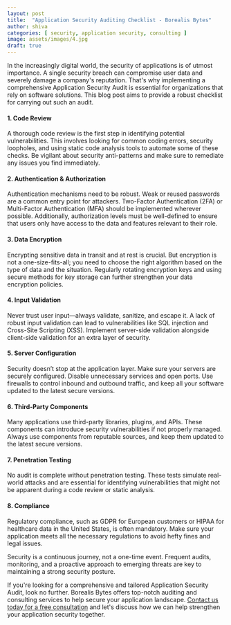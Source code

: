 ```yaml
---
layout: post
title:  "Application Security Auditing Checklist - Borealis Bytes"
author: shiva
categories: [ security, application security, consulting ]
image: assets/images/4.jpg
draft: true
---
```


In the increasingly digital world, the security of applications is of utmost importance. A single security breach can compromise user data and severely damage a company's reputation. That's why implementing a comprehensive Application Security Audit is essential for organizations that rely on software solutions. This blog post aims to provide a robust checklist for carrying out such an audit.

#### 1. **Code Review**

A thorough code review is the first step in identifying potential vulnerabilities. This involves looking for common coding errors, security loopholes, and using static code analysis tools to automate some of these checks. Be vigilant about security anti-patterns and make sure to remediate any issues you find immediately.

#### 2. **Authentication & Authorization**

Authentication mechanisms need to be robust. Weak or reused passwords are a common entry point for attackers. Two-Factor Authentication (2FA) or Multi-Factor Authentication (MFA) should be implemented wherever possible. Additionally, authorization levels must be well-defined to ensure that users only have access to the data and features relevant to their role.


#### 3. **Data Encryption**

Encrypting sensitive data in transit and at rest is crucial. But encryption is not a one-size-fits-all; you need to choose the right algorithm based on the type of data and the situation. Regularly rotating encryption keys and using secure methods for key storage can further strengthen your data encryption policies.

#### 4. **Input Validation**

Never trust user input—always validate, sanitize, and escape it. A lack of robust input validation can lead to vulnerabilities like SQL injection and Cross-Site Scripting (XSS). Implement server-side validation alongside client-side validation for an extra layer of security.


#### 5. **Server Configuration**

Security doesn’t stop at the application layer. Make sure your servers are securely configured. Disable unnecessary services and open ports. Use firewalls to control inbound and outbound traffic, and keep all your software updated to the latest secure versions.


#### 6. **Third-Party Components**

Many applications use third-party libraries, plugins, and APIs. These components can introduce security vulnerabilities if not properly managed. Always use components from reputable sources, and keep them updated to the latest secure versions.


#### 7. **Penetration Testing**

No audit is complete without penetration testing. These tests simulate real-world attacks and are essential for identifying vulnerabilities that might not be apparent during a code review or static analysis.


#### 8. **Compliance**

Regulatory compliance, such as GDPR for European customers or HIPAA for healthcare data in the United States, is often mandatory. Make sure your application meets all the necessary regulations to avoid hefty fines and legal issues.


Security is a continuous journey, not a one-time event. Frequent audits, monitoring, and a proactive approach to emerging threats are key to maintaining a strong security posture.

If you're looking for a comprehensive and tailored Application Security Audit, look no further. Borealis Bytes offers top-notch auditing and consulting services to help secure your application landscape. [Contact us today for a free consultation](https://calendly.com/borealisbytes/30min) and let's discuss how we can help strengthen your application security together.

